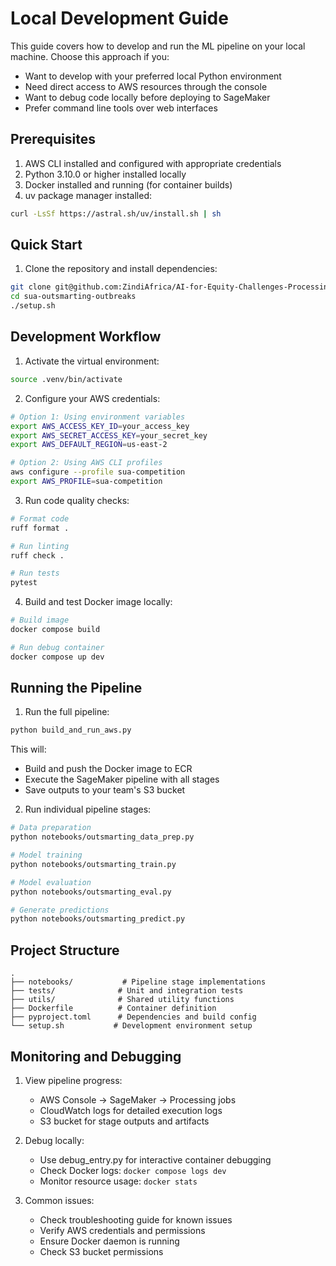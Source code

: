 # Local Development Guide

This guide covers how to develop and run the ML pipeline on your local machine. Choose this approach if you:
- Want to develop with your preferred local Python environment
- Need direct access to AWS resources through the console
- Want to debug code locally before deploying to SageMaker
- Prefer command line tools over web interfaces

## Prerequisites

1. AWS CLI installed and configured with appropriate credentials
2. Python 3.10.0 or higher installed locally
3. Docker installed and running (for container builds)
4. uv package manager installed:
```bash
curl -LsSf https://astral.sh/uv/install.sh | sh
```

## Quick Start

1. Clone the repository and install dependencies:
```bash
git clone git@github.com:ZindiAfrica/AI-for-Equity-Challenges-Processing-Example.git
cd sua-outsmarting-outbreaks
./setup.sh
```

## Development Workflow

1. Activate the virtual environment:
```bash
source .venv/bin/activate
```

2. Configure your AWS credentials:
```bash
# Option 1: Using environment variables
export AWS_ACCESS_KEY_ID=your_access_key
export AWS_SECRET_ACCESS_KEY=your_secret_key
export AWS_DEFAULT_REGION=us-east-2

# Option 2: Using AWS CLI profiles
aws configure --profile sua-competition
export AWS_PROFILE=sua-competition
```

3. Run code quality checks:
```bash
# Format code
ruff format .

# Run linting
ruff check .

# Run tests
pytest
```

4. Build and test Docker image locally:
```bash
# Build image
docker compose build

# Run debug container
docker compose up dev
```

## Running the Pipeline

1. Run the full pipeline:
```bash
python build_and_run_aws.py
```

This will:
- Build and push the Docker image to ECR
- Execute the SageMaker pipeline with all stages
- Save outputs to your team's S3 bucket

2. Run individual pipeline stages:
```bash
# Data preparation
python notebooks/outsmarting_data_prep.py

# Model training
python notebooks/outsmarting_train.py 

# Model evaluation
python notebooks/outsmarting_eval.py

# Generate predictions
python notebooks/outsmarting_predict.py
```

## Project Structure

```
.
├── notebooks/           # Pipeline stage implementations
├── tests/              # Unit and integration tests  
├── utils/              # Shared utility functions
├── Dockerfile          # Container definition
├── pyproject.toml      # Dependencies and build config
└── setup.sh           # Development environment setup
```

## Monitoring and Debugging

1. View pipeline progress:
   - AWS Console -> SageMaker -> Processing jobs
   - CloudWatch logs for detailed execution logs
   - S3 bucket for stage outputs and artifacts

2. Debug locally:
   - Use debug_entry.py for interactive container debugging
   - Check Docker logs: `docker compose logs dev`
   - Monitor resource usage: `docker stats`

3. Common issues:
   - Check troubleshooting guide for known issues
   - Verify AWS credentials and permissions
   - Ensure Docker daemon is running
   - Check S3 bucket permissions
